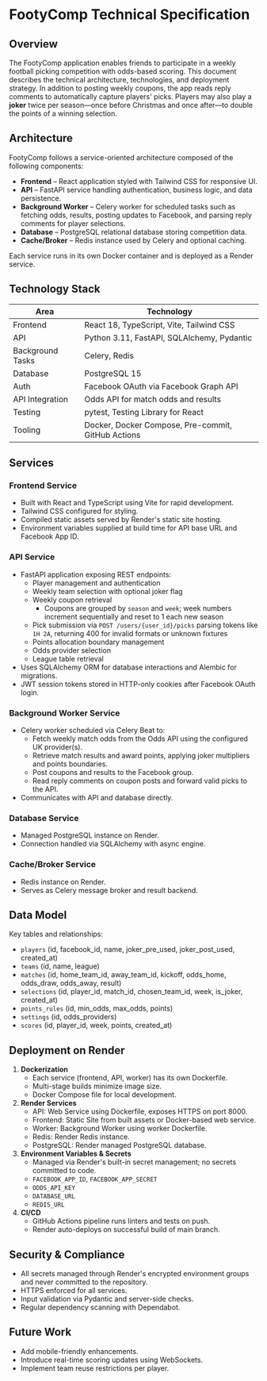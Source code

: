 # FootyComp Technical Specification

## Overview
The FootyComp application enables friends to participate in a weekly football picking competition with odds-based scoring. This document describes the technical architecture, technologies, and deployment strategy. In addition to posting weekly coupons, the app reads reply comments to automatically capture players' picks. Players may also play a **joker** twice per season—once before Christmas and once after—to double the points of a winning selection.

## Architecture
FootyComp follows a service-oriented architecture composed of the following components:

- **Frontend** – React application styled with Tailwind CSS for responsive UI.
- **API** – FastAPI service handling authentication, business logic, and data persistence.
- **Background Worker** – Celery worker for scheduled tasks such as fetching odds, results, posting updates to Facebook, and parsing reply comments for player selections.
- **Database** – PostgreSQL relational database storing competition data.
- **Cache/Broker** – Redis instance used by Celery and optional caching.

Each service runs in its own Docker container and is deployed as a Render service.

## Technology Stack

| Area | Technology |
| ---- | ---------- |
| Frontend | React 18, TypeScript, Vite, Tailwind CSS |
| API | Python 3.11, FastAPI, SQLAlchemy, Pydantic |
| Background Tasks | Celery, Redis |
| Database | PostgreSQL 15 |
| Auth | Facebook OAuth via Facebook Graph API |
| API Integration | Odds API for match odds and results |
| Testing | pytest, Testing Library for React |
| Tooling | Docker, Docker Compose, Pre-commit, GitHub Actions |

## Services

### Frontend Service
- Built with React and TypeScript using Vite for rapid development.
- Tailwind CSS configured for styling.
- Compiled static assets served by Render's static site hosting.
- Environment variables supplied at build time for API base URL and Facebook App ID.

### API Service
- FastAPI application exposing REST endpoints:
  - Player management and authentication
  - Weekly team selection with optional joker flag
  - Weekly coupon retrieval
    - Coupons are grouped by `season` and `week`; week numbers increment sequentially and reset to 1 each new season
  - Pick submission via `POST /users/{user_id}/picks` parsing tokens like `1H 2A`,
    returning 400 for invalid formats or unknown fixtures
  - Points allocation boundary management
  - Odds provider selection
  - League table retrieval
- Uses SQLAlchemy ORM for database interactions and Alembic for migrations.
- JWT session tokens stored in HTTP-only cookies after Facebook OAuth login.

### Background Worker Service
- Celery worker scheduled via Celery Beat to:
  - Fetch weekly match odds from the Odds API using the configured UK provider(s).
  - Retrieve match results and award points, applying joker multipliers and points boundaries.
  - Post coupons and results to the Facebook group.
  - Read reply comments on coupon posts and forward valid picks to the API.
- Communicates with API and database directly.

### Database Service
- Managed PostgreSQL instance on Render.
- Connection handled via SQLAlchemy with async engine.

### Cache/Broker Service
- Redis instance on Render.
- Serves as Celery message broker and result backend.

## Data Model
Key tables and relationships:

- `players` (id, facebook_id, name, joker_pre_used, joker_post_used, created_at)
- `teams` (id, name, league)
- `matches` (id, home_team_id, away_team_id, kickoff, odds_home, odds_draw, odds_away, result)
- `selections` (id, player_id, match_id, chosen_team_id, week, is_joker, created_at)
- `points_rules` (id, min_odds, max_odds, points)
- `settings` (id, odds_providers)
- `scores` (id, player_id, week, points, created_at)

## Deployment on Render

1. **Dockerization**
   - Each service (frontend, API, worker) has its own Dockerfile.
   - Multi-stage builds minimize image size.
   - Docker Compose file for local development.
2. **Render Services**
   - API: Web Service using Dockerfile, exposes HTTPS on port 8000.
   - Frontend: Static Site from built assets or Docker-based web service.
   - Worker: Background Worker using worker Dockerfile.
   - Redis: Render Redis instance.
   - PostgreSQL: Render managed PostgreSQL database.
3. **Environment Variables & Secrets**
   - Managed via Render's built-in secret management; no secrets committed to code.
   - `FACEBOOK_APP_ID`, `FACEBOOK_APP_SECRET`
   - `ODDS_API_KEY`
   - `DATABASE_URL`
   - `REDIS_URL`
4. **CI/CD**
   - GitHub Actions pipeline runs linters and tests on push.
   - Render auto-deploys on successful build of main branch.

## Security & Compliance
- All secrets managed through Render's encrypted environment groups and never committed to the repository.
- HTTPS enforced for all services.
- Input validation via Pydantic and server-side checks.
- Regular dependency scanning with Dependabot.

## Future Work
- Add mobile-friendly enhancements.
- Introduce real-time scoring updates using WebSockets.
- Implement team reuse restrictions per player.


